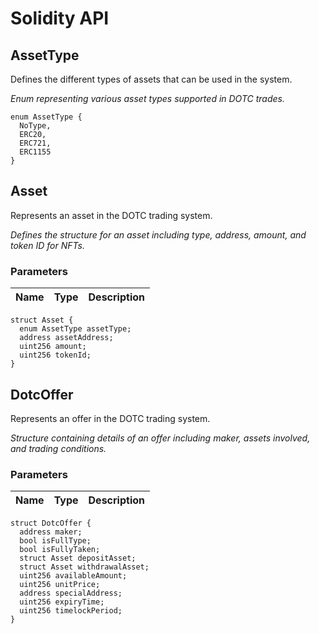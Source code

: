 # Solidity API

## AssetType

Defines the different types of assets that can be used in the system.

_Enum representing various asset types supported in DOTC trades._

```solidity
enum AssetType {
  NoType,
  ERC20,
  ERC721,
  ERC1155
}
```

## Asset

Represents an asset in the DOTC trading system.

_Defines the structure for an asset including type, address, amount, and token ID for NFTs._

### Parameters

| Name | Type | Description |
| ---- | ---- | ----------- |

```solidity
struct Asset {
  enum AssetType assetType;
  address assetAddress;
  uint256 amount;
  uint256 tokenId;
}
```

## DotcOffer

Represents an offer in the DOTC trading system.

_Structure containing details of an offer including maker, assets involved, and trading conditions._

### Parameters

| Name | Type | Description |
| ---- | ---- | ----------- |

```solidity
struct DotcOffer {
  address maker;
  bool isFullType;
  bool isFullyTaken;
  struct Asset depositAsset;
  struct Asset withdrawalAsset;
  uint256 availableAmount;
  uint256 unitPrice;
  address specialAddress;
  uint256 expiryTime;
  uint256 timelockPeriod;
}
```

